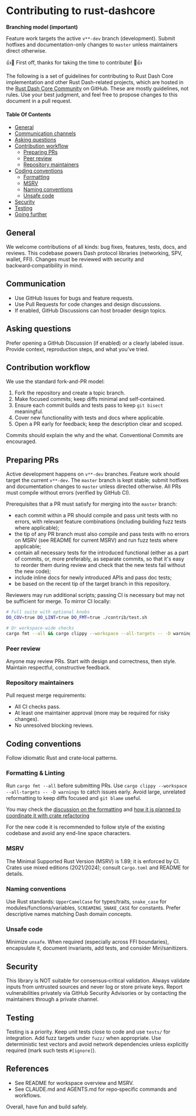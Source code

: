 # Contributing to rust-dashcore

**Branching model (important)**

Feature work targets the active `v**-dev` branch (development). Submit hotfixes and documentation-only changes to `master` unless maintainers direct otherwise.

:+1::tada: First off, thanks for taking the time to contribute! :tada::+1:

The following is a set of guidelines for contributing to Rust Dash Core
implementation and other Rust Dash-related projects, which are hosted in the
[Rust Dash Core Community](https://github.com/rust-dashcore) on GitHub. These are
mostly guidelines, not rules. Use your best judgment, and feel free to propose
changes to this document in a pull request.

#### Table Of Contents

- [General](#general)
- [Communication channels](#communication-channels)
- [Asking questions](#asking-questions)
- [Contribution workflow](#contribution-workflow)
  * [Preparing PRs](#preparing-prs)
  * [Peer review](#peer-review)
  * [Repository maintainers](#repository-maintainers)
- [Coding conventions](#coding-conventions)
  * [Formatting](#formatting)
  * [MSRV](#msrv)
  * [Naming conventions](#naming-conventions)
  * [Unsafe code](#unsafe-code)
- [Security](#security)
- [Testing](#testing)
- [Going further](#going-further)


## General

We welcome contributions of all kinds: bug fixes, features, tests, docs, and reviews. This codebase powers Dash protocol libraries (networking, SPV, wallet, FFI). Changes must be reviewed with security and backward‑compatibility in mind.


## Communication

- Use GitHub Issues for bugs and feature requests.
- Use Pull Requests for code changes and design discussions.
- If enabled, GitHub Discussions can host broader design topics.


## Asking questions

Prefer opening a GitHub Discussion (if enabled) or a clearly labeled issue. Provide context, reproduction steps, and what you’ve tried.


## Contribution workflow

We use the standard fork-and-PR model:

1. Fork the repository and create a topic branch.
2. Make focused commits; keep diffs minimal and self‑contained.
3. Ensure each commit builds and tests pass to keep `git bisect` meaningful.
4. Cover new functionality with tests and docs where applicable.
5. Open a PR early for feedback; keep the description clear and scoped.

Commits should explain the why and the what. Conventional Commits are encouraged.


## Preparing PRs

Active development happens on `v**-dev` branches. Feature work should target the current `v**-dev`. The `master` branch is kept stable; submit hotfixes and documentation changes to `master` unless directed otherwise. All PRs must compile without errors (verified by GitHub CI).

Prerequisites that a PR must satisfy for merging into the `master` branch:
* each commit within a PR should compile and pass unit tests with no errors, with
  relevant feature combinations (including building fuzz tests where applicable);
* the tip of any PR branch must also compile and pass tests with no errors on
  MSRV (see README for current MSRV) and run fuzz tests where applicable;
* contain all necessary tests for the introduced functional (either as a part of
  commits, or, more preferably, as separate commits, so that it's easy to
  reorder them during review and check that the new tests fail without the new
  code);
* include inline docs for newly introduced APIs and pass doc tests;
* be based on the recent tip of the target branch in this repository.

Reviewers may run additional scripts; passing CI is necessary but may not be sufficient for merge. To mirror CI locally:
```bash
# Full suite with optional knobs
DO_COV=true DO_LINT=true DO_FMT=true ./contrib/test.sh

# Or workspace-wide checks
cargo fmt --all && cargo clippy --workspace --all-targets -- -D warnings && cargo test --workspace --all-features
```

### Peer review

Anyone may review PRs. Start with design and correctness, then style. Maintain respectful, constructive feedback.

### Repository maintainers

Pull request merge requirements:
- All CI checks pass.
- At least one maintainer approval (more may be required for risky changes).
- No unresolved blocking reviews.


## Coding conventions

Follow idiomatic Rust and crate‑local patterns.

### Formatting & Linting

Run `cargo fmt --all` before submitting PRs. Use `cargo clippy --workspace --all-targets -- -D warnings` to catch issues early. Avoid large, unrelated reformatting to keep diffs focused and `git blame` useful.

You may check the [discussion on the formatting](https://github.com/rust-bitcoin/rust-bitcoin/issues/172)
and [how it is planned to coordinate it with crate refactoring](https://github.com/rust-bitcoin/rust-bitcoin/pull/525)

For the new code it is recommended to follow style of the existing codebase and
avoid any end-line space characters.

### MSRV

The Minimal Supported Rust Version (MSRV) is 1.89; it is enforced by CI. Crates use mixed editions (2021/2024); consult `Cargo.toml` and README for details.

### Naming conventions

Use Rust standards: `UpperCamelCase` for types/traits, `snake_case` for modules/functions/variables, `SCREAMING_SNAKE_CASE` for constants. Prefer descriptive names matching Dash domain concepts.

### Unsafe code

Minimize `unsafe`. When required (especially across FFI boundaries), encapsulate it, document invariants, add tests, and consider Miri/sanitizers.


## Security

This library is NOT suitable for consensus‑critical validation. Always validate inputs from untrusted sources and never log or store private keys. Report vulnerabilities privately via GitHub Security Advisories or by contacting the maintainers through a private channel.


## Testing

Testing is a priority. Keep unit tests close to code and use `tests/` for integration. Add fuzz targets under `fuzz/` when appropriate. Use deterministic test vectors and avoid network dependencies unless explicitly required (mark such tests `#[ignore]`).


## References

- See README for workspace overview and MSRV.
- See CLAUDE.md and AGENTS.md for repo‑specific commands and workflows.

Overall, have fun and build safely.
